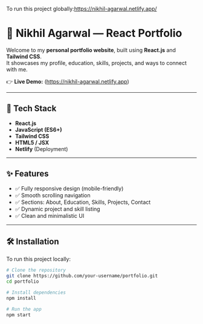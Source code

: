 To run this project globally:https://nikhil-agarwal.netlify.app/

# 🌟 Nikhil Agarwal — React Portfolio

Welcome to my **personal portfolio website**, built using **React.js** and **Tailwind CSS**.  
It showcases my profile, education, skills, projects, and ways to connect with me.

👉 **Live Demo:** 
(https://nikhil-agarwal.netlify.app)

---

## 🚀 Tech Stack

- **React.js**
- **JavaScript (ES6+)**
- **Tailwind CSS**
- **HTML5 / JSX**
- **Netlify** (Deployment)

---

## ✨ Features

- ✅ Fully responsive design (mobile-friendly)
- ✅ Smooth scrolling navigation
- ✅ Sections: About, Education, Skills, Projects, Contact
- ✅ Dynamic project and skill listing
- ✅ Clean and minimalistic UI

---

## 🛠 Installation

To run this project locally:

```bash
# Clone the repository
git clone https://github.com/your-username/portfolio.git
cd portfolio

# Install dependencies
npm install

# Run the app
npm start
